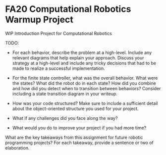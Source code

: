 # FA20 Computational Robotics Warmup Project

WIP Introduction Project for Computational Robotics

TODO:
- For each behavior, describe the problem at a high-level. Include any relevant diagrams that help explain your approach.  Discuss your strategy at a high-level and include any tricky decisions that had to be made to realize a successful implementation.

- For the finite state controller, what was the overall behavior. What were the states? What did the robot do in each state? How did you combine and how did you detect when to transition between behaviors?  Consider including a state transition diagram in your writeup.

- How was your code structured? Make sure to include a sufficient detail about the object-oriented structure you used for your project.

- What if any challenges did you face along the way?

- What would you do to improve your project if you had more time?

 What are the key takeaways from this assignment for future robotic programming projects? For each takeaway, provide a sentence or two of elaboration.
